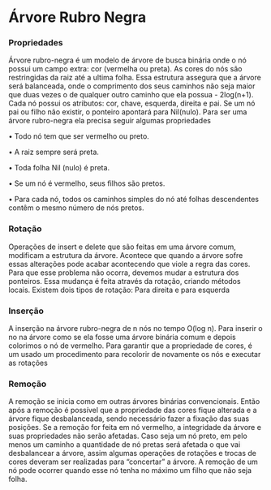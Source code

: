 # Árvore Rubro Negra

### Propriedades
Árvore rubro-negra é um modelo de árvore de busca binária onde o nó possui um campo
extra: cor (vermelha ou preta). As cores do nós são restringidas da raiz até a ultima folha. Essa
estrutura assegura que a árvore será balanceada, onde o comprimento dos seus caminhos não
seja maior que duas vezes o de qualquer outro caminho que ela possua - 2log(n+1).
Cada nó possui os atributos: cor, chave, esquerda, direita e pai. Se um nó pai ou filho não
existir, o ponteiro apontará para Nil(nulo).
Para ser uma árvore rubro-negra ela precisa seguir algumas propriedades

• Todo nó tem que ser vermelho ou preto.

• A raiz sempre será preta.

• Toda folha Nil (nulo) é preta.

• Se um nó é vermelho, seus filhos são pretos.

• Para cada nó, todos os caminhos simples do nó até folhas descendentes contêm o
mesmo número de nós pretos.

### Rotação
Operações de insert e delete que são feitas em uma árvore comum, modificam a estrutura da
árvore. Acontece que quando a árvore sofre essas alterações pode acabar acontecendo que
viole a regra das cores. Para que esse problema não ocorra, devemos mudar a estrutura dos
ponteiros. Essa mudança é feita através da rotação, criando métodos locais. Existem dois tipos
de rotação: Para direita e para esquerda

### Inserção
A inserção na árvore rubro-negra de n nós no tempo O(log n). Para inserir o no na árvore como
se ela fosse uma árvore binária comum e depois colorimos o nó de vermelho. Para garantir
que a propriedade de cores, é um usado um procedimento para recolorir de novamente os nós
e executar as rotações

### Remoção
A remoção se inicia como em outras árvores binárias convencionais. Então após a
remoção é possível que a propriedade das cores fique alterada e a árvore fique
desbalanceada, sendo necessário fazer a fixação das suas posições.
Se a remoção for feita em nó vermelho, a integridade da árvore e suas propriedades não
serão afetadas. Caso seja um nó preto, em pelo menos um caminho a quantidade de nó
pretas será afetada o que vai desbalancear a árvore, assim algumas operações de
rotações e trocas de cores deveram ser realizadas para “concertar” a árvore. A remoção
de um nó pode ocorrer quando esse nó tenha no máximo um filho que não seja folha.
